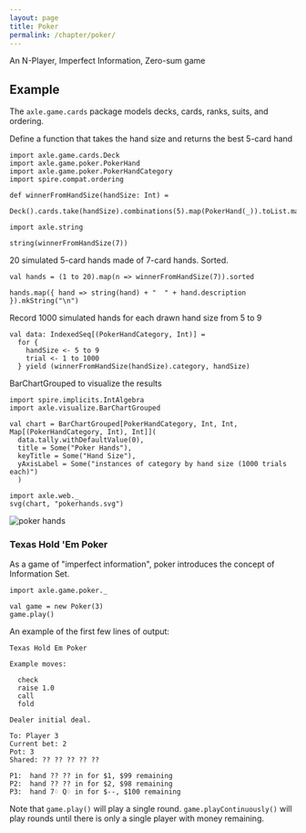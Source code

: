 ```yaml
---
layout: page
title: Poker
permalink: /chapter/poker/
---
```


An N-Player, Imperfect Information, Zero-sum game

Example
-------

The `axle.game.cards` package models decks, cards, ranks, suits, and ordering.

Define a function that takes the hand size and returns the best 5-card hand

```tut:book
import axle.game.cards.Deck
import axle.game.poker.PokerHand
import axle.game.poker.PokerHandCategory
import spire.compat.ordering

def winnerFromHandSize(handSize: Int) =
  Deck().cards.take(handSize).combinations(5).map(PokerHand(_)).toList.max

import axle.string

string(winnerFromHandSize(7))
```

20 simulated 5-card hands made of 7-card hands.  Sorted.

```tut:book
val hands = (1 to 20).map(n => winnerFromHandSize(7)).sorted

hands.map({ hand => string(hand) + "  " + hand.description }).mkString("\n")
```

Record 1000 simulated hands for each drawn hand size from 5 to 9

```tut:book
val data: IndexedSeq[(PokerHandCategory, Int)] =
  for {
    handSize <- 5 to 9
    trial <- 1 to 1000
  } yield (winnerFromHandSize(handSize).category, handSize)
```

BarChartGrouped to visualize the results

```tut:book
import spire.implicits.IntAlgebra
import axle.visualize.BarChartGrouped

val chart = BarChartGrouped[PokerHandCategory, Int, Int, Map[(PokerHandCategory, Int), Int]](
  data.tally.withDefaultValue(0),
  title = Some("Poker Hands"),
  keyTitle = Some("Hand Size"),
  yAxisLabel = Some("instances of category by hand size (1000 trials each)")
  )

import axle.web._
svg(chart, "pokerhands.svg")
```

![poker hands](../images/pokerhands.svg)

### Texas Hold 'Em Poker

As a game of "imperfect information", poker introduces the concept of Information Set.

```
import axle.game.poker._

val game = new Poker(3)
game.play()
```

An example of the first few lines of output:

```
Texas Hold Em Poker

Example moves:

  check
  raise 1.0
  call
  fold

Dealer initial deal.

To: Player 3
Current bet: 2
Pot: 3
Shared: ?? ?? ?? ?? ??

P1:  hand ?? ?? in for $1, $99 remaining
P2:  hand ?? ?? in for $2, $98 remaining
P3:  hand 7♢ Q♢ in for $--, $100 remaining
```

Note that `game.play()` will play a single round.
`game.playContinuously()` will play rounds until there is only a single player with money remaining.
